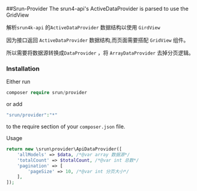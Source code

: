 ##Srun-Provider
The srun4-api's ActiveDataProvider is parsed to use the GridView

解析`srun4k-api` 的`ActiveDataProvider` 数据结构以使用 `GirdView`

因为接口返回 `ActiveDataProvider` 数据结构,而页面需要搭配 `GridView` 组件。

所以需要将数据源转换成`DataProvider` ，将 `ArrayDataProvider` 去掉分页逻辑。
### Installation

Either run
```php
composer require srun/provider
```
or add
```php
"srun/provider":"*"
```
to the require section of your `composer.json` file.

Usage

```php
return new \srun\provider\ApiDataProvider([
    'allModels' => $data, /*@var array 数据源*/
    'totalCount' => $totalCount, /*@var int 总数*/
    'pagination' => [
        'pageSize' => 10, /*@var int 分页大小*/
    ],
]);
```